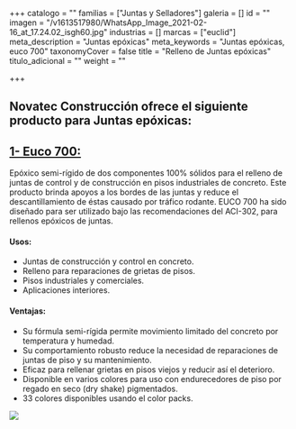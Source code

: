 +++
catalogo = ""
familias = ["Juntas y Selladores"]
galeria = []
id = ""
imagen = "/v1613517980/WhatsApp_Image_2021-02-16_at_17.24.02_isgh60.jpg"
industrias = []
marcas = ["euclid"]
meta_description = "Juntas epóxicas"
meta_keywords = "Juntas epóxicas, euco 700"
taxonomyCover = false
title = "Relleno de Juntas epóxicas"
titulo_adicional = ""
weight = ""

+++
## Novatec Construcción ofrece el siguiente producto para Juntas epóxicas:

## [**1- Euco 700:**](http://www.eucomex.com.mx/portafolio/productos/selladores-rellenos/ep%C3%B3xicos/euco-700/)

Epóxico semi-rígido de dos componentes 100% sólidos para el relleno de juntas de control y de construcción en pisos industriales de concreto. Este producto brinda apoyos a los bordes de las juntas y reduce el descantillamiento de éstas causado por tráfico rodante. EUCO 700 ha sido diseñado para ser utilizado bajo las recomendaciones del ACI-302, para rellenos epóxicos de juntas.

#### **Usos:**

* Juntas de construcción y control en concreto.
* Relleno para reparaciones de grietas de pisos.
* Pisos industriales y comerciales.
* Aplicaciones interiores.

#### **Ventajas:**

* Su fórmula semi-rígida permite movimiento limitado del concreto por temperatura y humedad.
* Su comportamiento robusto reduce la necesidad de reparaciones de juntas de piso y su mantenimiento.
* Eficaz para rellenar grietas en pisos viejos y reducir así el deterioro.
* Disponible en varios colores para uso con endurecedores de piso por regado en seco (dry shake) pigmentados.
* 33 colores disponibles usando el color packs.

![](https://res.cloudinary.com/drnun7bay/image/upload/v1611336675/WhatsApp_Image_2021-01-22_at_11.30.37_b5dikk.jpg)
